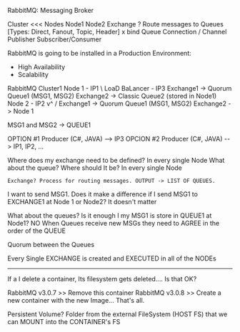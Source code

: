 RabbitMQ: Messaging Broker

Cluster <<<
    Nodes
        Node1
        Node2
    Exchange ?      Route messages to Queues   [Types: Direct, Fanout, Topic, Header]
      x bind
    Queue
    Connection / Channel
    Publisher
    Subscriber/Consumer
    
RabbitMQ is going to be installed in a Production Environment:
- High Availability
- Scalability


RabbitMQ Cluster1
    Node 1 - IP1                    \   LoaD BaLancer - IP3
        Exchange1 -> Quorum Queue1 (MSG1, MSG2)
        Exchange2 -> Classic Queue2 (stored in Node1)
    Node 2 - IP2       v^           /
        Exchange1 -> Quorum Queue1 (MSG1, MSG2)
        Exchange2 -> Node 1

MSG1 and MSG2 -> QUEUE1

OPTION #1 Producer (C#, JAVA) --> IP3
OPCION #2 Producer (C#, JAVA) --> IP1, IP2, ...

Where does my exchange need to be defined? In every single Node
What about the queue? Where should It be?  In every single Node

    Exchange? Process for routing messages. OUTPUT -> LIST OF QUEUES.
    
I want to send MSG1. Does it make a difference if 
    I send MSG1 to EXCHANGE1 at Node 1 or Node2? It doesn't matter
    
What about the queues? Is it enough I my MSG1 is store in QUEUE1 at Node1? NO
When Queues receive new MSGs they need to AGREE in the order of the QUEUE

Quorum between the Queues

Every Single EXCHANGE is created and EXECUTED in all of the NODEs


---
If a I delete a container, Its filesystem gets deleted.... Is that OK?

RabbitMQ v3.0.7 >> Remove this container
RabbitMQ v3.0.8 >> Create a new container with the new Image... That's all.


Persistent Volume? Folder from the external FileSystem (HOST FS) 
                    that we can MOUNT into the CONTAINER's FS